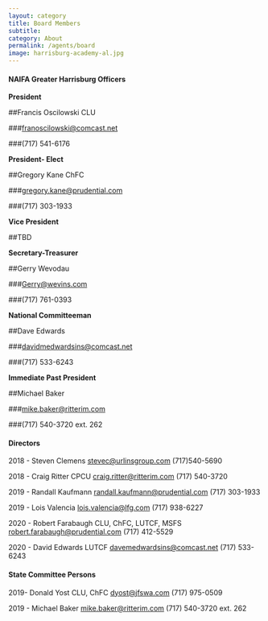 ```yaml
---
layout: category
title: Board Members
subtitle: 
category: About
permalink: /agents/board
image: harrisburg-academy-al.jpg
---
```


#### NAIFA Greater Harrisburg Officers
**President** 

##Francis Oscilowski CLU 

###franoscilowski@comcast.net

###(717) 541-6176  


**President- Elect** 

##Gregory Kane ChFC  

###gregory.kane@prudential.com

###(717) 303-1933

**Vice President** 

##TBD

**Secretary-Treasurer** 

##Gerry Wevodau  

###Gerry@wevins.com

###(717) 761-0393

**National Committeeman** 

##Dave Edwards

###davidmedwardsins@comcast.net

###(717) 533-6243

**Immediate Past President** 

##Michael Baker

###mike.baker@ritterim.com

###(717) 540-3720 ext. 262

#### Directors
2018 - Steven Clemens stevec@urlinsgroup.com
(717)540-5690

2018 - Craig Ritter CPCU
craig.ritter@ritterim.com
(717) 540-3720

2019 - Randall Kaufmann 
randall.kaufmann@prudential.com
(717) 303-1933

2019 - Lois Valencia
lois.valencia@lfg.com
(717) 938-6227

2020 - Robert Farabaugh CLU, ChFC, LUTCF, MSFS
robert.farabaugh@prudential.com
(717) 412-5529

2020 - David Edwards LUTCF
davemedwardsins@comcast.net
(717) 533-6243

#### State Committee Persons
2019- Donald Yost CLU, ChFC
dyost@jfswa.com
(717) 975-0509

2019 - Michael Baker
mike.baker@ritterim.com
(717) 540-3720 ext. 262
